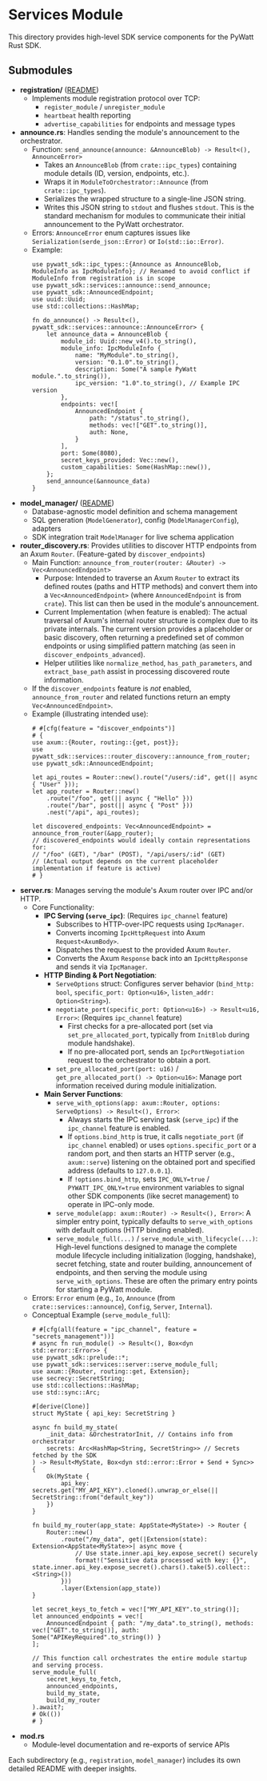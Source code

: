 # Services Module

This directory provides high-level SDK service components for the PyWatt Rust SDK.

## Submodules

- **registration/** ([README](registration/README.md))
  - Implements module registration protocol over TCP:
    - `register_module` / `unregister_module`
    - `heartbeat` health reporting
    - `advertise_capabilities` for endpoints and message types
- **announce.rs**: Handles sending the module's announcement to the orchestrator.
  - Function: `send_announce(announce: &AnnounceBlob) -> Result<(), AnnounceError>`
    - Takes an `AnnounceBlob` (from `crate::ipc_types`) containing module details (ID, version, endpoints, etc.).
    - Wraps it in `ModuleToOrchestrator::Announce` (from `crate::ipc_types`).
    - Serializes the wrapped structure to a single-line JSON string.
    - Writes this JSON string to `stdout` and flushes `stdout`. This is the standard mechanism for modules to communicate their initial announcement to the PyWatt orchestrator.
  - Errors: `AnnounceError` enum captures issues like `Serialization(serde_json::Error)` or `Io(std::io::Error)`.
  - Example:
    ```rust,no_run
    use pywatt_sdk::ipc_types::{Announce as AnnounceBlob, ModuleInfo as IpcModuleInfo}; // Renamed to avoid conflict if ModuleInfo from registration is in scope
    use pywatt_sdk::services::announce::send_announce;
    use pywatt_sdk::AnnouncedEndpoint;
    use uuid::Uuid;
    use std::collections::HashMap;

    fn do_announce() -> Result<(), pywatt_sdk::services::announce::AnnounceError> {
        let announce_data = AnnounceBlob {
            module_id: Uuid::new_v4().to_string(),
            module_info: IpcModuleInfo {
                name: "MyModule".to_string(),
                version: "0.1.0".to_string(),
                description: Some("A sample PyWatt module.".to_string()),
                ipc_version: "1.0".to_string(), // Example IPC version
            },
            endpoints: vec![
                AnnouncedEndpoint {
                    path: "/status".to_string(),
                    methods: vec!["GET".to_string()],
                    auth: None,
                }
            ],
            port: Some(8080),
            secret_keys_provided: Vec::new(),
            custom_capabilities: Some(HashMap::new()),
        };
        send_announce(&announce_data)
    }
    ```
- **model_manager/** ([README](model_manager/README.md))
  - Database-agnostic model definition and schema management
  - SQL generation (`ModelGenerator`), config (`ModelManagerConfig`), adapters
  - SDK integration trait `ModelManager` for live schema application
- **router_discovery.rs**: Provides utilities to discover HTTP endpoints from an Axum `Router`. (Feature-gated by `discover_endpoints`)
  - Main Function: `announce_from_router(router: &Router) -> Vec<AnnouncedEndpoint>`
    - Purpose: Intended to traverse an Axum `Router` to extract its defined routes (paths and HTTP methods) and convert them into a `Vec<AnnouncedEndpoint>` (where `AnnouncedEndpoint` is from `crate`). This list can then be used in the module's announcement.
    - Current Implementation (when feature is enabled): The actual traversal of Axum's internal router structure is complex due to its private internals. The current version provides a placeholder or basic discovery, often returning a predefined set of common endpoints or using simplified pattern matching (as seen in `discover_endpoints_advanced`).
    - Helper utilities like `normalize_method`, `has_path_parameters`, and `extract_base_path` assist in processing discovered route information.
  - If the `discover_endpoints` feature is *not* enabled, `announce_from_router` and related functions return an empty `Vec<AnnouncedEndpoint>`.
  - Example (illustrating intended use):
    ```rust,no_run
    # #[cfg(feature = "discover_endpoints")]
    # {
    use axum::{Router, routing::{get, post}};
    use pywatt_sdk::services::router_discovery::announce_from_router;
    use pywatt_sdk::AnnouncedEndpoint;

    let api_routes = Router::new().route("/users/:id", get(|| async { "User" }));
    let app_router = Router::new()
        .route("/foo", get(|| async { "Hello" }))
        .route("/bar", post(|| async { "Post" }))
        .nest("/api", api_routes);

    let discovered_endpoints: Vec<AnnouncedEndpoint> = announce_from_router(&app_router);
    // discovered_endpoints would ideally contain representations for:
    // "/foo" (GET), "/bar" (POST), "/api/users/:id" (GET)
    // (Actual output depends on the current placeholder implementation if feature is active)
    # }
    ```
- **server.rs**: Manages serving the module's Axum router over IPC and/or HTTP.
  - Core Functionality:
    - **IPC Serving (`serve_ipc`)**: (Requires `ipc_channel` feature)
      - Subscribes to HTTP-over-IPC requests using `IpcManager`.
      - Converts incoming `IpcHttpRequest` into Axum `Request<AxumBody>`.
      - Dispatches the request to the provided Axum `Router`.
      - Converts the Axum `Response` back into an `IpcHttpResponse` and sends it via `IpcManager`.
    - **HTTP Binding & Port Negotiation**:
      - `ServeOptions` struct: Configures server behavior (`bind_http: bool`, `specific_port: Option<u16>`, `listen_addr: Option<String>`).
      - `negotiate_port(specific_port: Option<u16>) -> Result<u16, Error>`: (Requires `ipc_channel` feature)
        - First checks for a pre-allocated port (set via `set_pre_allocated_port`, typically from `InitBlob` during module handshake).
        - If no pre-allocated port, sends an `IpcPortNegotiation` request to the orchestrator to obtain a port.
      - `set_pre_allocated_port(port: u16)` / `get_pre_allocated_port() -> Option<u16>`: Manage port information received during module initialization.
    - **Main Server Functions**:
      - `serve_with_options(app: axum::Router, options: ServeOptions) -> Result<(), Error>`:
        - Always starts the IPC serving task (`serve_ipc`) if the `ipc_channel` feature is enabled.
        - If `options.bind_http` is true, it calls `negotiate_port` (if `ipc_channel` enabled) or uses `options.specific_port` or a random port, and then starts an HTTP server (e.g., `axum::serve`) listening on the obtained port and specified address (defaults to `127.0.0.1`).
        - If `!options.bind_http`, sets `IPC_ONLY=true` / `PYWATT_IPC_ONLY=true` environment variables to signal other SDK components (like secret management) to operate in IPC-only mode.
      - `serve_module(app: axum::Router) -> Result<(), Error>`: A simpler entry point, typically defaults to `serve_with_options` with default options (HTTP binding enabled).
      - `serve_module_full(...)` / `serve_module_with_lifecycle(...)`: High-level functions designed to manage the complete module lifecycle including initialization (logging, handshake), secret fetching, state and router building, announcement of endpoints, and then serving the module using `serve_with_options`. These are often the primary entry points for starting a PyWatt module.
  - Errors: `Error` enum (e.g., `Io`, `Announce` (from `crate::services::announce`), `Config`, `Server`, `Internal`).
  - Conceptual Example (`serve_module_full`):
    ```rust,no_run
    # #[cfg(all(feature = "ipc_channel", feature = "secrets_management"))]
    # async fn run_module() -> Result<(), Box<dyn std::error::Error>> {
    use pywatt_sdk::prelude::*;
    use pywatt_sdk::services::server::serve_module_full;
    use axum::{Router, routing::get, Extension};
    use secrecy::SecretString;
    use std::collections::HashMap;
    use std::sync::Arc;

    #[derive(Clone)]
    struct MyState { api_key: SecretString }

    async fn build_my_state(
        _init_data: &OrchestratorInit, // Contains info from orchestrator
        secrets: Arc<HashMap<String, SecretString>> // Secrets fetched by the SDK
    ) -> Result<MyState, Box<dyn std::error::Error + Send + Sync>> {
        Ok(MyState {
            api_key: secrets.get("MY_API_KEY").cloned().unwrap_or_else(|| SecretString::from("default_key"))
        })
    }

    fn build_my_router(app_state: AppState<MyState>) -> Router {
        Router::new()
            .route("/my_data", get(|Extension(state): Extension<AppState<MyState>>| async move {
                // Use state.inner.api_key.expose_secret() securely
                format!("Sensitive data processed with key: {}", state.inner.api_key.expose_secret().chars().take(5).collect::<String>())
            }))
            .layer(Extension(app_state))
    }
    
    let secret_keys_to_fetch = vec!["MY_API_KEY".to_string()];
    let announced_endpoints = vec![
        AnnouncedEndpoint { path: "/my_data".to_string(), methods: vec!["GET".to_string()], auth: Some("APIKeyRequired".to_string()) }
    ];

    // This function call orchestrates the entire module startup and serving process.
    serve_module_full(
        secret_keys_to_fetch,
        announced_endpoints,
        build_my_state,
        build_my_router
    ).await?;
    # Ok(())
    # }
    ```
- **mod.rs**
  - Module-level documentation and re-exports of service APIs

Each subdirectory (e.g., `registration`, `model_manager`) includes its own detailed README with deeper insights.

